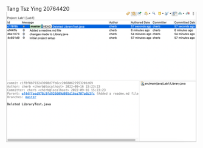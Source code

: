 Tang Tsz Ying 20764420
![ScreenShot](https://github.com/tytangad/comp3111-lab1-2021f/blob/master/src/GitHistory.png?raw=true)
